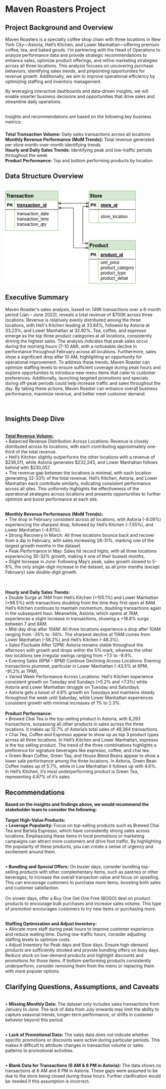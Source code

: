 # Maven Roasters Project

## Project Background and Overview
Maven Roasters is a specialty coffee shop chain with three locations in New York City—Astoria, Hell’s Kitchen, and Lower Manhattan—offering premium coffee, tea, and baked goods. I'm partnering with the Head of Operations to analyze performance data and provide strategic recommendations to enhance sales, optimize product offerings, and refine marketing strategies across all three locations.
This analysis focuses on uncovering purchase behaviors, identifying sales trends, and pinpointing opportunities for revenue growth. Additionally, we aim to improve operational efficiency by optimizing staffing and inventory management.

By leveraging interactive dashboards and data-driven insights, we will enable smarter business decisions and opportunities that drive sales and streamline daily operations.

<br>Insights and recommendations are based on the following key business metrics:
### 
<B>Total Transaction Volume:</b> Daily sales transactions across all locations
<Br><b>Monthly Revenue Performance (MoM Trends):</b> Total revenue generated per store month-over-month identifying trends
<Br><b> Hourly and Daily Sales Trends:</b> Identifying peak and low-traffic periods throughout the week 
<Br><b>Product Performance:</b> Top and bottom performing products by location

## Data Structure Overview
<br>
<img src="https://github.com/romandkuang/Maven-Roasters-Project/blob/main/maven%20roasters%20erd.drawio%20(1).png?raw=true">

## Executive Summary
Maven Roaster's sales analysis, based on 149K transactions over a 6-month period (Jan – June 2023), reveals a total revenue of $700K across three locations. Revenue is relatively evenly distributed among the three locations, with Hell's Kitchen leading at 33.84%, followed by Astoria at 33.23%, and Lower Manhattan at 32.92%.
Tea, coffee, and espresso emerge as the top three product categories at all locations, consistently driving the highest sales. 
The analysis indicates that peak sales occur during the morning hours (7-10 AM), with a noticeable decline in performance throughout February across all locations. Furthermore, sales show a significant drop after 10 AM, highlighting an opportunity for operational improvement.
To address these trends, Maven Roaster can optimize staffing levels to ensure sufficient coverage during peak hours and explore opportunities to introduce new menu items that cater to customer preferences. 
Additionally, launching targeted promotions and specials during off-peak periods could help increase traffic and sales throughout the day. By taking these actions, Maven Roaster can enhance overall business performance, maximize revenue, and better meet customer demand.

<br>

## Insights Deep Dive
<Br>
<b><U>Total Revenue Volume:</b></u>
<br>
  • Balanced Revenue Distribution Across Locations: Revenue is closely distributed across its locations, with each contributing approximately one-third of the total revenue. 
<br>•	Hell’s Kitchen slightly outperforms the other locations with a revenue of $236,511, while Astoria generates $232,243, and Lower Manhattan follows behind with $230,057.  
<br>•	The revenue gap between the locations is minimal, with each location generating 32-33% of the total revenue. Hell’s Kitchen, Astoria, and Lower Manhattan each contribute similarly, indicating consistent performance across all sites. This uniformity highlights the effectiveness of the operational strategies across locations and presents opportunities to further optimize and boost performance at each site.

<br><b>Monthly Revenue Performance (MoM Trends):</b>
<br>•	The drop in February consistent across all locations, with Astoria (-8.09%) experiencing the sharpest drop, followed by Hell’s Kitchen (-7.55%), and Lower Manhattan (-4.61%). 
<br>•	Strong Recovery in March: All three locations bounce back and recover from a dip in February, with sales increasing 28-31%, marking one of the largest growth months in the dataset. 
<br>•	Peak Performance in May: Sales hit record highs, with all three locations experiencing 30-32% growth, making it one of their busiest months.
<br>•	Slight Increase in June: Following May’s peak, sales growth slowed to 5-8%, the only single-digit increase in the dataset, as all prior months (except February) saw double-digit growth.

<br><br><b>Hourly and Daily Sales Trends: </b>
<br>•	Double Surge at 7AM from Hell’s Kitchen (+105.1%) and Lower Manhattan (+98.5%) with transactions doubling from the time they first open at 6AM. Hell’s Kitchen continues to maintain momentum, doubling transactions again in the subsequent hour. Meanwhile, Astoria, which opens at 7AM, experiences a slight increase in transactions, showing a +18.8% surge between 7 and 8AM. 
<br>•	Mid-day drop after 10AM: All three locations experience a drop after 10AM ranging from -35% to -56%. The sharpest decline at 11AM comes from Lower Manhattan (-56.2%) and Hell’s Kitchen (-48.3%). 
<br>•	Sales Fluctuate After 12PM: Astoria remains stable throughout the afternoon with growth and drops within the 5% mark, whereas the other two locations see irregular swings ranging from +7.5 to -9.9%. 
<br>•	Evening Sales (6PM – 8PM) Continue Declining Across Locations: Evening transactions plummet, particular in Lower Manhattan (-43.5% at 6PM, -91.2% at 7PM), 
<br>•	Varied Week Performance Across Locations: Hell’s Kitchen experience consistent growth on Tuesday and Sundays (+5.2% and +7.3%) while Astoria and Lower Manhattan struggle on Tuesday and Saturdays. 
<br>•	Astoria gets a boost of 4.8% growth on Tuesdays and maintains steady throughout the week until Saturday, while Lower Manhattan experiences consistent growth with minimal increases of 1% to 2.3%. 
<br><br>
<b>Product Performance: </b>
<br>•	Brewed Chai Tea is the top-selling product in Astoria, with 6,293 transactions, surpassing all other products in sales across the three locations. It makes up 12.7% of Astoria’s total sales of 49,364 transactions. 
<br>•	Chai Tea, Coffee and Espresso appear to show up as top 3 product types across all three locations. In Hell’s Kitchen and Lower Manhattan, espresso is the top selling product. The trend of the three combinations highlights a preference for signature beverages like espresso, coffee, and chai tea. 
<br>•	Green Bean Coffee, Green Tea, and House Blend Beans appear to show a lower sale performance among the three locations. In Astoria, Green Bean Coffee makes up of 5.7%, while in Low Manhattan it follows up with 4.6%. In Hell’s Kitchen, it’s most underperforming product is Green Tea, representing 4.97% of it’s sales. 

## Recommendations
<b>Based on the insights and findings above, we would recommend the stakeholder team to consider the following: </b>
<br><br><b>Target High-Value Products:</b>
<br>•<b>	Leverage Popularity:</b> Focus on top-selling products such as Brewed Chai Tea and Barista Espresso, which have consistently strong sales across locations. Emphasizing these items in local promotions or marketing campaigns can attract more customers and drive foot traffic. By highlighting the popularity of these products, you can create a sense of urgency and excitement around them.

<br>•<b>	Bundling and Special Offers:</b> On busier days, consider bundling top-selling products with other complementary items, such as pastries or other beverages, to increase the overall transaction value and focus on upselling. This can encourage customers to purchase more items, boosting both sales and customer satisfaction. 
<br><br>
On slower days, offer a Buy One Get One Free (BOGO) deal on product products to encourage bulk purchases and increase sales volume. This type of promotion encourages customers to try new items or purchasing more.



<br>
<b>Staffing Optimization and Adjust Inventory:</b>
<br>•	Allocate more staff during peak hours to improve customer experience and reduce waiting time. During low-traffic hours, consider adjusting staffing levels to optimize costs. 
<br>•	Adjust Inventory for Peak days and Slow days. Ensure high-demand products are sufficiently stocked and provide bundling offers on busy days. Reduce stock on low-demand products and highlight discounts and promotions for those items. If bottom-performing products consistently underperform, consider removing them from the menu or replacing them with more popular options. 


## Clarifying Questions, Assumptions, and Caveats

<br>•	<b>Missing Monthly Data:</b> The dataset only includes sales transactions from January to June. The lack of data from July onwards may limit the ability to capture seasonal trends, longer-term performance, or shifts in customer behavior beyond this period.

<br>•	<b>Lack of Promotional Data:</b> The sales data does not indicate whether specific promotions or discounts were active during particular periods. This makes it difficult to attribute changes in transaction volume or sales patterns to promotional activities.

<br>•	<b>Blank Data for Transactions (6 AM & 8 PM in Astoria):</b> The data shows no transactions at 6 AM and 8 PM in Astoria. These gaps were assumed to be due to the store being closed during these hours. Further clarification would be needed if this assumption is incorrect.

